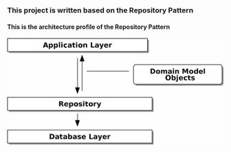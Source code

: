 ### This project is written based on the Repository Pattern



#### This is the architecture profile of the Repository Pattern

![image](image/repository_pattern.png)
